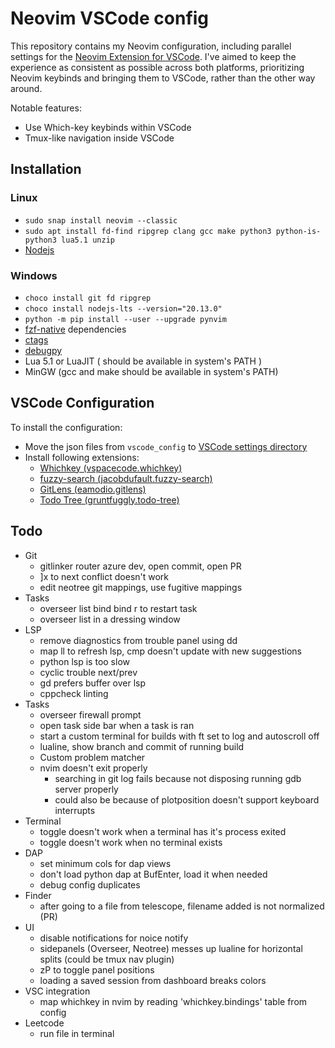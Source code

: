# Neovim VSCode config

This repository contains my Neovim configuration, including parallel settings for the [Neovim Extension for VSCode](https://marketplace.visualstudio.com/items?itemName=asvetliakov.vscode-neovim). I've aimed to keep the experience as consistent as possible across both platforms, prioritizing Neovim keybinds and bringing them to VSCode, rather than the other way around.

Notable features:

- Use Which-key keybinds within VSCode
- Tmux-like navigation inside VSCode

## Installation

### Linux

- `sudo snap install neovim --classic`
- `sudo apt install fd-find ripgrep clang gcc make python3 python-is-python3 lua5.1 unzip`
- [Nodejs](https://nodejs.org/en/download/package-manager)

### Windows

- `choco install git fd ripgrep`
- `choco install nodejs-lts --version="20.13.0"`
- `python -m pip install --user --upgrade pynvim`
- [fzf-native](https://github.com/nvim-telescope/telescope-fzf-native.nvim) dependencies
- [ctags](https://github.com/universal-ctags/ctags)
- [debugpy](https://github.com/mfussenegger/nvim-dap-python?tab=readme-ov-file#debugpy)
- Lua 5.1 or LuaJIT ( should be available in system's PATH )
- MinGW (gcc and make should be available in system's PATH)

## VSCode Configuration

To install the configuration:

- Move the json files from `vscode_config` to [VSCode settings directory](https://code.visualstudio.com/docs/getstarted/settings#_settings-file-locations)
- Install following extensions:
  - [Whichkey (vspacecode.whichkey)](https://marketplace.visualstudio.com/items?itemName=vspacecode.whichkey)
  - [fuzzy-search (jacobdufault.fuzzy-search)](https://marketplace.visualstudio.com/items?itemName=jacobdufault.fuzzy-search)
  - [GitLens (eamodio.gitlens)](https://marketplace.visualstudio.com/items?itemName=eamodio.gitlens)
  - [Todo Tree (gruntfuggly.todo-tree)](https://marketplace.visualstudio.com/items?itemName=gruntfuggly.todo-tree)

## Todo

- Git
  - gitlinker router azure dev, open commit, open PR
  - ]x to next conflict doesn't work
  - edit neotree git mappings, use fugitive mappings
- Tasks
  - overseer list bind bind r to restart task
  - overseer list in a dressing window
- LSP
  - remove diagnostics from trouble panel using dd
  - map ll to refresh lsp, cmp doesn't update with new suggestions
  - python lsp is too slow
  - cyclic trouble next/prev
  - gd prefers buffer over lsp
  - cppcheck linting
- Tasks
  - overseer firewall prompt
  - open task side bar when a task is ran
  - start a custom terminal for builds with ft set to log and autoscroll off
  - lualine, show branch and commit of running build
  - Custom problem matcher
  - nvim doesn't exit properly
    - searching in git log fails because not disposing running gdb server properly
    - could also be because of plotposition doesn't support keyboard interrupts
- Terminal
  - toggle doesn't work when a terminal has it's process exited
  - toggle doesn't work when no terminal exists
- DAP
  - set minimum cols for dap views
  - don't load python dap at BufEnter, load it when needed
  - debug config duplicates
- Finder
  - after going to a file from telescope, filename added is not normalized (PR)
- UI
  - disable notifications for noice notify
  - sidepanels (Overseer, Neotree) messes up lualine for horizontal splits (could be tmux nav plugin)
  - zP to toggle panel positions
  - loading a saved session from dashboard breaks colors
- VSC integration
  - map whichkey in nvim by reading 'whichkey.bindings' table from config
- Leetcode
  - run file in terminal
